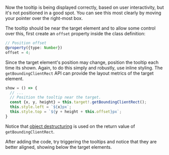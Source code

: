 Now the tooltip is being displayed correctly, based on user interactivity, but
it's not positioned in a good spot. You can see this most clearly by moving
your pointer over the right-most box.

The tooltip should be near the target element and to  allow some control over
this, first create an `offset` property inside the class definition:

```ts
// Position offset
@property({type: Number})
offset = 4;
```

Since the target element's position may change, position the tooltip
each time its shown. Again, to do this simply and robustly, use inline styling.
The `getBoundingClientRect` API can provide the layout metrics of the target
element.

```ts
show = () => {
  // ...
  // Position the tooltip near the target.
  const {x, y, height} = this.target!.getBoundingClientRect();
  this.style.left = `${x}px`;
  this.style.top = `${y + height + this.offset}px`;
}
```

<aside class="info">Notice that <a href="https://developer.mozilla.org/en-US/docs/Web/JavaScript/Reference/Operators/Destructuring_assignment#object_destructuring" target="_blank">object destructuring</a> is used on the return value of <code>getBoundingClientRect</code>.</aside>

After adding the code, try triggering the tooltips and notice that they are
better aligned, showing below the target elements.
